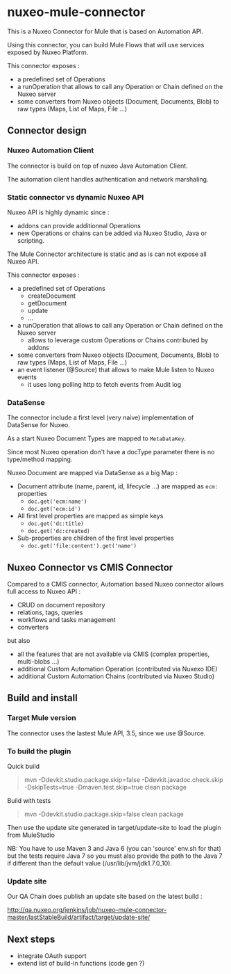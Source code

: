 # nuxeo-mule-connector

This is a Nuxeo Connector for Mule that is based on Automation API.

Using this connector, you can build Mule Flows that will use services exposed by Nuxeo Platform.

This connector exposes :

 - a predefined set of Operations
 - a runOperation that allows to call any Operation or Chain defined on the Nuxeo server
 - some converters from Nuxeo objects (Document, Documents, Blob) to raw types (Maps, List of Maps, File ...)

## Connector design

### Nuxeo Automation Client

The connector is build on top of nuxeo Java Automation Client.

The automation client handles authentication and network marshaling.

### Static connector vs dynamic Nuxeo API

Nuxeo API is highly dynamic since :

 - addons can provide additionnal Operations
 - new Operations or chains can be added via Nuxeo Studio, Java or scripting.

The Mule Connector architecture is static and as is can not expose all Nuxeo API.

This connector exposes :

 - a predefined set of Operations
     - createDocument
     - getDocument
     - update
     - ...
 - a runOperation that allows to call any Operation or Chain defined on the Nuxeo server
     - allows to leverage custom Operations or Chains contributed by addons
 - some converters from Nuxeo objects (Document, Documents, Blob) to raw types (Maps, List of Maps, File ...)
 - an event listener (@Source) that allows to make Mule listen to Nuxeo events
     - it uses long polling http to fetch events from Audit log

### DataSense

The connector include a first level (very naive) implementation of DataSense for Nuxeo.

As a start Nuxeo Document Types are mapped to `MetaDataKey`.

Since most Nuxeo operation don't have a docType parameter there is no type/method mapping. 

Nuxeo Document are mapped via DataSense as a big Map :

 - Document attribute (name, parent, id, lifecycle ...) are mapped as `ecm:` properties
     - `doc.get('ecm:name')`
     - `doc.get('ecm:id')`
 - All first level properties are mapped as simple keys
     - `doc.get('dc:title)`
     - `doc.get('dc:created)`
 - Sub-properties are children of the first level properties
     - `doc.get('file:content').get('name')`

## Nuxeo Connector vs CMIS Connector

Compared to a CMIS connector, Automation based Nuxeo connector allows full access to Nuxeo API :

 - CRUD on document repository
 - relations, tags, queries
 - workflows and tasks management
 - converters

but also

 - all the features that are not available via CMIS (complex properties, multi-blobs ...)
 - additional Custom Automation Operation (contributed via Nuxexo IDE)
 - additional Custom Automation Chains (contributed via Nuxeo Studio)

## Build and install

### Target Mule version

The connector uses the lastest Mule API, 3.5, since we use @Source.

### To build the plugin

Quick build

> mvn -Ddevkit.studio.package.skip=false -Ddevkit.javadoc.check.skip -DskipTests=true -Dmaven.test.skip=true clean package 

Build with tests

> mvn -Ddevkit.studio.package.skip=false clean package

Then use the update site generated in target/update-site to load the plugin from MuleStudio

NB: You have to use Maven 3 and Java 6 (you can 'source' env.sh for that)
but the tests require Java 7 so you must also provide the path to the Java 7 if different than the default value (/usr/lib/jvm/jdk1.7.0_10).

### Update site

Our QA Chain does publish an update site based on the latest build :

http://qa.nuxeo.org/jenkins/job/nuxeo-mule-connector-master/lastStableBuild/artifact/target/update-site/

## Next steps

 - integrate OAuth support
 - extend list of build-in functions (code gen ?)


